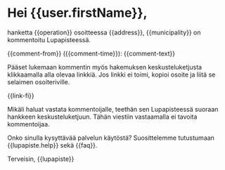 # Hei {{user.firstName}},

hanketta {{operation}} osoitteessa {{address}}, {{municipality}} on kommentoitu Lupapisteess&auml;. 

{{comment-from}} ({{comment-time}}):
{{comment-text}}

P&auml;&auml;set lukemaan kommentin my&ouml;s hakemuksen keskusteluketjusta klikkaamalla alla olevaa linkki&auml;. Jos linkki ei toimi, kopioi osoite ja liit&auml; se selaimen osoiteriville.

{{link-fi}}

Mik&auml;li haluat vastata kommentoijalle, teeth&auml;n sen Lupapisteess&auml; suoraan hankkeen keskusteluketjuun. T&auml;h&auml;n viestiin vastaamalla ei tavoita kommentoijaa.

Onko sinulla kysytt&auml;v&auml;&auml; palvelun k&auml;yt&ouml;st&auml;? Suosittelemme tutustumaan {{lupapiste.help}} sek&auml; {{faq}}.

Terveisin,
{{lupapiste}}